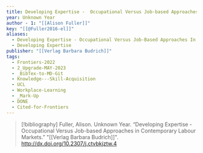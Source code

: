 ```yaml
---
title: Developing Expertise -  Occupational Versus Job-based Approaches in Contemporary Labour Markets
year: Unknown Year
author - 1: "[[Alison Fuller]]"
key: "[[@Fuller2016-el]]"
aliases:
  - Developing Expertise - Occupational Versus Job-Based Approaches In Contemporary Labour Markets
  - Developing Expertise
publisher: "[[Verlag Barbara Budrich]]"
tags:
  - Frontiers-2022
  - 2_Upgrade-MAY-2023
  - _BibTex-to-MD-Git
  - Knowledge---Skill-Acquisition
  - UCL
  - Workplace-Learning
  - _Mark-Up
  - DONE
  - Cited-for-Frontiers
---
```


> [!bibliography]
> Fuller, Alison. Unknown Year. “Developing Expertise -  Occupational Versus Job-based Approaches in Contemporary Labour Markets.” "[[Verlag Barbara Budrich]]". http://dx.doi.org/10.2307/j.ctvbkjztw.4